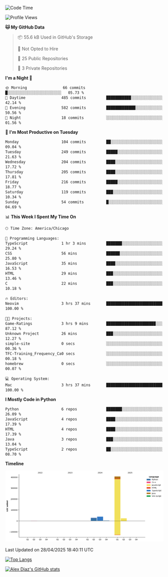 <!--START_SECTION:waka-->
![Code Time](http://img.shields.io/badge/Code%20Time-19%20hrs%201%20min-blue)

![Profile Views](http://img.shields.io/badge/Profile%20Views-3-blue)

**🐱 My GitHub Data** 

> 📦 55.6 kB Used in GitHub's Storage 
 > 
> 🚫 Not Opted to Hire
 > 
> 📜 25 Public Repositories 
 > 
> 🔑 3 Private Repositories 
 > 
**I'm a Night 🦉** 

```text
🌞 Morning                66 commits          █░░░░░░░░░░░░░░░░░░░░░░░░   05.73 % 
🌆 Daytime                485 commits         ███████████░░░░░░░░░░░░░░   42.14 % 
🌃 Evening                582 commits         █████████████░░░░░░░░░░░░   50.56 % 
🌙 Night                  18 commits          ░░░░░░░░░░░░░░░░░░░░░░░░░   01.56 % 
```
📅 **I'm Most Productive on Tuesday** 

```text
Monday                   104 commits         ██░░░░░░░░░░░░░░░░░░░░░░░   09.04 % 
Tuesday                  249 commits         █████░░░░░░░░░░░░░░░░░░░░   21.63 % 
Wednesday                204 commits         ████░░░░░░░░░░░░░░░░░░░░░   17.72 % 
Thursday                 205 commits         ████░░░░░░░░░░░░░░░░░░░░░   17.81 % 
Friday                   216 commits         █████░░░░░░░░░░░░░░░░░░░░   18.77 % 
Saturday                 119 commits         ███░░░░░░░░░░░░░░░░░░░░░░   10.34 % 
Sunday                   54 commits          █░░░░░░░░░░░░░░░░░░░░░░░░   04.69 % 
```


📊 **This Week I Spent My Time On** 

```text
🕑︎ Time Zone: America/Chicago

💬 Programming Languages: 
TypeScript               1 hr 3 mins         ███████░░░░░░░░░░░░░░░░░░   29.24 % 
CSS                      56 mins             ██████░░░░░░░░░░░░░░░░░░░   25.80 % 
JavaScript               35 mins             ████░░░░░░░░░░░░░░░░░░░░░   16.53 % 
HTML                     29 mins             ███░░░░░░░░░░░░░░░░░░░░░░   13.46 % 
C                        22 mins             ███░░░░░░░░░░░░░░░░░░░░░░   10.18 % 

🔥 Editors: 
Neovim                   3 hrs 37 mins       █████████████████████████   100.00 % 

🐱‍💻 Projects: 
Game-Ratings             3 hrs 9 mins        ██████████████████████░░░   87.12 % 
Unknown Project          26 mins             ███░░░░░░░░░░░░░░░░░░░░░░   12.27 % 
simple-site              0 secs              ░░░░░░░░░░░░░░░░░░░░░░░░░   00.36 % 
TFC-Training_Frequency_Ca0 secs              ░░░░░░░░░░░░░░░░░░░░░░░░░   00.18 % 
homebrew                 0 secs              ░░░░░░░░░░░░░░░░░░░░░░░░░   00.07 % 

💻 Operating System: 
Mac                      3 hrs 37 mins       █████████████████████████   100.00 % 
```

**I Mostly Code in Python** 

```text
Python                   6 repos             ███████░░░░░░░░░░░░░░░░░░   26.09 % 
JavaScript               4 repos             ████░░░░░░░░░░░░░░░░░░░░░   17.39 % 
HTML                     4 repos             ████░░░░░░░░░░░░░░░░░░░░░   17.39 % 
Java                     3 repos             ███░░░░░░░░░░░░░░░░░░░░░░   13.04 % 
TypeScript               2 repos             ██░░░░░░░░░░░░░░░░░░░░░░░   08.70 % 
```



**Timeline**

![Lines of Code chart](https://raw.githubusercontent.com/imloadinqqq/imloadinqqq/main/assets/bar_graph.png)


 Last Updated on 28/04/2025 18:40:11 UTC
<!--END_SECTION:waka-->

[![Top Langs](https://github-readme-stats.vercel.app/api/top-langs/?username=imloadinqqq)](https://github.com/anuraghazra/github-readme-stats)

[![Alex Diaz's GitHub stats](https://github-readme-stats.vercel.app/api?username=imloadinqqq&show_icons=true&theme=gradient)](https://github.com/anuraghazra/github-readme-stats)
